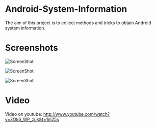 Android-System-Information
==========================

The aim of this project is to collect methods and tricks to obtain Android system information.

Screenshots
============

![ScreenShot](http://farm9.staticflickr.com/8071/8321167917_3da5d83c49_b_d.jpg)
  
![ScreenShot](http://farm9.staticflickr.com/8212/8321167811_b043f16157_b_d.jpg)
  
![ScreenShot](http://farm9.staticflickr.com/8499/8321167745_1609cb407b_b_d.jpg)

Video
=====
Video on youtube: http://www.youtube.com/watch?v=ZOk6_WP_zuk&t=1m25s
